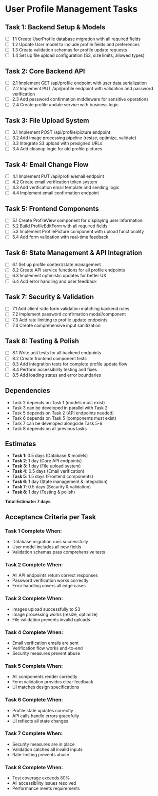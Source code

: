 # User Profile Management Tasks

## Task 1: Backend Setup & Models
- [ ] 1.1 Create UserProfile database migration with all required fields
- [ ] 1.2 Update User model to include profile fields and preferences
- [ ] 1.3 Create validation schemas for profile update requests
- [ ] 1.4 Set up file upload configuration (S3, size limits, allowed types)

## Task 2: Core Backend API
- [ ] 2.1 Implement GET /api/profile endpoint with user data serialization
- [ ] 2.2 Implement PUT /api/profile endpoint with validation and password verification
- [ ] 2.3 Add password confirmation middleware for sensitive operations
- [ ] 2.4 Create profile update service with business logic

## Task 3: File Upload System
- [ ] 3.1 Implement POST /api/profile/picture endpoint
- [ ] 3.2 Add image processing pipeline (resize, optimize, validate)
- [ ] 3.3 Integrate S3 upload with presigned URLs
- [ ] 3.4 Add cleanup logic for old profile pictures

## Task 4: Email Change Flow
- [ ] 4.1 Implement PUT /api/profile/email endpoint
- [ ] 4.2 Create email verification token system
- [ ] 4.3 Add verification email template and sending logic
- [ ] 4.4 Implement email confirmation endpoint

## Task 5: Frontend Components
- [ ] 5.1 Create ProfileView component for displaying user information
- [ ] 5.2 Build ProfileEditForm with all required fields
- [ ] 5.3 Implement ProfilePicture component with upload functionality
- [ ] 5.4 Add form validation with real-time feedback

## Task 6: State Management & API Integration
- [ ] 6.1 Set up profile context/state management
- [ ] 6.2 Create API service functions for all profile endpoints
- [ ] 6.3 Implement optimistic updates for better UX
- [ ] 6.4 Add error handling and user feedback

## Task 7: Security & Validation
- [ ] 7.1 Add client-side form validation matching backend rules
- [ ] 7.2 Implement password confirmation modal/component
- [ ] 7.3 Add rate limiting to profile update endpoints
- [ ] 7.4 Create comprehensive input sanitization

## Task 8: Testing & Polish
- [ ] 8.1 Write unit tests for all backend endpoints
- [ ] 8.2 Create frontend component tests
- [ ] 8.3 Add integration tests for complete profile update flow
- [ ] 8.4 Perform accessibility testing and fixes
- [ ] 8.5 Add loading states and error boundaries

## Dependencies
- Task 2 depends on Task 1 (models must exist)
- Task 3 can be developed in parallel with Task 2
- Task 5 depends on Task 2 (API endpoints needed)
- Task 6 depends on Task 5 (components must exist)
- Task 7 can be developed alongside Task 5-6
- Task 8 depends on all previous tasks

## Estimates
- **Task 1**: 0.5 days (Database & models)
- **Task 2**: 1 day (Core API endpoints)
- **Task 3**: 1 day (File upload system)
- **Task 4**: 0.5 days (Email verification)
- **Task 5**: 1.5 days (Frontend components)
- **Task 6**: 1 day (State management & integration)
- **Task 7**: 0.5 days (Security & validation)
- **Task 8**: 1 day (Testing & polish)

**Total Estimate: 7 days**

## Acceptance Criteria per Task

### Task 1 Complete When:
- Database migration runs successfully
- User model includes all new fields
- Validation schemas pass comprehensive tests

### Task 2 Complete When:  
- All API endpoints return correct responses
- Password verification works correctly
- Error handling covers all edge cases

### Task 3 Complete When:
- Images upload successfully to S3
- Image processing works (resize, optimize)
- File validation prevents invalid uploads

### Task 4 Complete When:
- Email verification emails are sent
- Verification flow works end-to-end
- Security measures prevent abuse

### Task 5 Complete When:
- All components render correctly
- Form validation provides clear feedback
- UI matches design specifications

### Task 6 Complete When:
- Profile state updates correctly
- API calls handle errors gracefully
- UI reflects all state changes

### Task 7 Complete When:
- Security measures are in place
- Validation catches all invalid inputs
- Rate limiting prevents abuse

### Task 8 Complete When:
- Test coverage exceeds 80%
- All accessibility issues resolved
- Performance meets requirements 